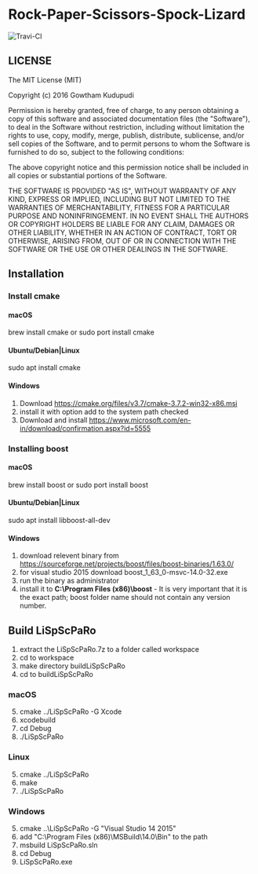 Rock-Paper-Scissors-Spock-Lizard
================================
![Travi-CI](https://travis-ci.com/necktwi/LiSpScPaRo.svg?branch=master)

LICENSE
-------
The MIT License (MIT)

Copyright (c) 2016 Gowtham Kudupudi

Permission is hereby granted, free of charge, to any person obtaining a copy
of this software and associated documentation files (the "Software"), to deal
in the Software without restriction, including without limitation the rights
to use, copy, modify, merge, publish, distribute, sublicense, and/or sell
copies of the Software, and to permit persons to whom the Software is
furnished to do so, subject to the following conditions:

The above copyright notice and this permission notice shall be included in
all copies or substantial portions of the Software.

THE SOFTWARE IS PROVIDED "AS IS", WITHOUT WARRANTY OF ANY KIND, EXPRESS OR
IMPLIED, INCLUDING BUT NOT LIMITED TO THE WARRANTIES OF MERCHANTABILITY,
FITNESS FOR A PARTICULAR PURPOSE AND NONINFRINGEMENT. IN NO EVENT SHALL THE
AUTHORS OR COPYRIGHT HOLDERS BE LIABLE FOR ANY CLAIM, DAMAGES OR OTHER
LIABILITY, WHETHER IN AN ACTION OF CONTRACT, TORT OR OTHERWISE, ARISING FROM,
OUT OF OR IN CONNECTION WITH THE SOFTWARE OR THE USE OR OTHER DEALINGS IN
THE SOFTWARE.

Installation
------------
### Install cmake
#### macOS
brew install cmake
or
sudo port install cmake
#### Ubuntu/Debian|Linux
sudo apt install cmake
#### Windows
1. Download https://cmake.org/files/v3.7/cmake-3.7.2-win32-x86.msi
2. install it with option add to the system path checked
3. Download and install https://www.microsoft.com/en-in/download/confirmation.aspx?id=5555
### Installing boost
#### macOS
brew install boost
or
sudo port install boost
#### Ubuntu/Debian|Linux
sudo apt install libboost-all-dev
#### Windows
1. download relevent binary from https://sourceforge.net/projects/boost/files/boost-binaries/1.63.0/
2. for visual studio 2015 download boost_1_63_0-msvc-14.0-32.exe
3. run the binary as administrator
4. install it to **C:\Program Files (x86)\boost** - It is very important that it is the exact path; boost folder name should not contain any version number.

Build LiSpScPaRo
----------------
1. extract the LiSpScPaRo.7z to a folder called workspace
2. cd to workspace
3. make directory buildLiSpScPaRo
4. cd to buildLiSpScPaRo
### macOS
5. cmake ../LiSpScPaRo -G Xcode
6. xcodebuild
7. cd Debug
8. ./LiSpScPaRo
### Linux
5. cmake ../LiSpScPaRo
6. make
8. ./LiSpScPaRo
### Windows
5. cmake ..\LiSpScPaRo -G "Visual Studio 14 2015"
6. add "C:\Program Files (x86)\MSBuild\14.0\Bin" to the path
7. msbuild LiSpScPaRo.sln
8. cd Debug
9. LiSpScPaRo.exe
